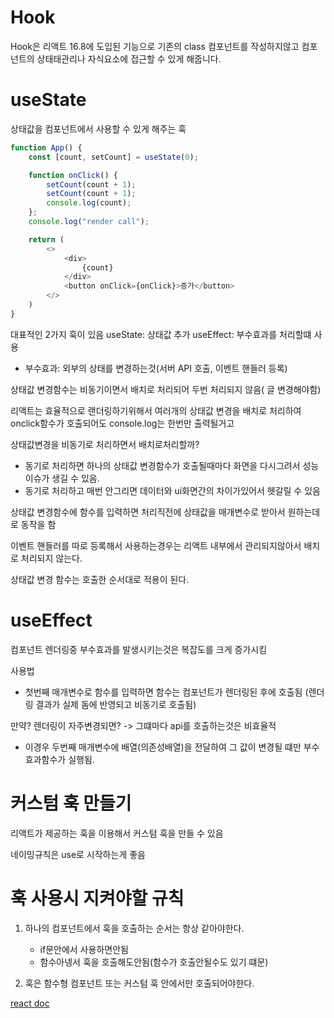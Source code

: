 # Hook

Hook은 리액트 16.8에 도입된 기능으로 기존의 class 컴포넌트를 작성하지않고 컴포넌트의 상태태관리나 자식요소에 접근할 수 있게 해줍니다.  

# useState
상태값을 컴포넌트에서 사용할 수 있게 해주는 훅

```javascript
function App() {
    const [count, setCount] = useState(0);

    function onClick() {
        setCount(count + 1);
        setCount(count + 1);
        console.log(count);
    };
    console.log("render call");

    return (
        <>
            <div>
                {count}
            </div>
            <button onClick={onClick}>증가</button>
        </>
    )
}
```


대표적인 2가지 훅이 있음
useState: 상태값 추가
useEffect: 부수효과를 처리할떄 사용

- 부수효과: 외부의 상태를 변경하는것(서버 API 호출, 이벤트 핸들러 등록)

상태값 변경함수는 비동기이면서 배치로 처리되어 두번 처리되지 않음( 글 변경해야함)

리액트는 효율적으로 랜더링하기위해서 여러개의 상태값 변경을 배치로 처리하여 onclick함수가 호출되어도 console.log는 한번만 출력될거고

상태값변경을 비동기로 처리하면서 배치로처리할까?

- 동기로 처리하면 하나의 상태값 변경함수가 호출될때마다 화면을 다시그려서 성능 이슈가 생길 수 있음.
- 동기로 처리하고 매번 안그리면 데이터와 ui화면간의 차이가있어서 헷갈릴 수 있음

상태값 변경함수에 함수를 입력하면 처리직전에 상태값을 매개변수로 받아서 원하는데로 동작을 함

이벤트 핸들러를 따로 등록해서 사용하는경우는 리액트 내부에서 관리되지않아서 배치로 처리되지 않는다.

상태값 변경 함수는 호출한 순서대로 적용이 된다.

# useEffect

컴포넌트 렌더링중 부수효과를 발생시키는것은 복잡도를 크게 증가시킴

사용법

- 첫번째 매개변수로 함수를 입력하면 함수는 컴포넌트가 렌더링된 후에 호출됨
  (렌더링 결과가 실제 돔에 반영되고 비동기로 호출됨)

만약? 렌더링이 자주변경되면? -> 그떄마다 api를 호출하는것은 비효율적

- 이경우 두번째 매개변수에 배열(의존성배열)을 전달하여 그 값이 변경될 떄만 부수효과함수가 실행됨.

# 커스텀 훅 만들기

리액트가 제공하는 훅을 이용해서 커스텀 훅을 만들 수 있음

네이밍규칙은 use로 시작하는게 좋음

# 훅 사용시 지켜야할 규칙

1. 하나의 컴포넌트에서 훅을 호출하는 순서는 항상 같아야한다.

   - if문안에서 사용하면안됨
   - 함수아넹서 훅을 호출해도안됨(함수가 호출안될수도 있기 떄문)

2. 훅은 함수형 컴포넌트 또는 커스텀 훅 안에서만 호출되어야한다.

[react doc](https://ko.reactjs.org/docs/jsx-in-depth.html)
